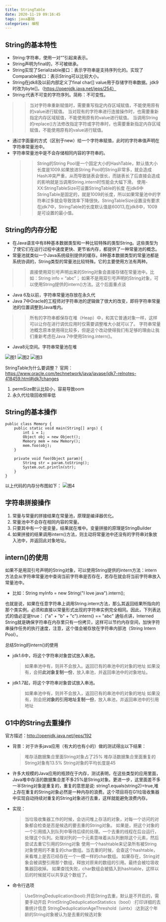 ```yaml
---
title: StringTable
date: 2020-11-19 09:16:45
tags: java基础
categories: 编程
---
```

## String的基本特性

- String:字符串，使用一对“”引起来表示。
- String声明为final的，不可被继承。
- String实现了Serializable接口：表示字符串是支持序列化的。实现了Comparable接口：表示String可以比较大小。
- String在jdk8及以前内部定义了final char[] value用于存储字符串数据。jdk9时改为byte[]。（https://openjdk.java.net/jeps/254）
- String:代表不可变的字符序列。简称：不可变性。
 >>当对字符串重新赋值时，需要重写指定内存区域赋值，不能使用原有的value进行赋值。
 >>当对现有的字符串进行连接操作时，也需要重新指定内存区域赋值，不能使用原有的value进行赋值。
 >>当调用String的replace()方法修改指定字符或字符串时，也需要重新指定内存区域赋值，不能使用原有的value进行赋值。

- 通过字面量的方式（区别于new）给一个字符串赋值，此时的字符串值声明在字符串常量池中。
- 字符串常量池中是不会存储相同内容的字符串的。 
  >>String的String Pool是一个固定大小的HashTable，默认值大小长度是1009.如果放进String Pool的String非常多，就会造成Hash冲突严重，从而导致链表会很长，而链表长了后直接会造成的影响就是当调用String.intern时性能会大幅下滑。
  >>使用-XX:StringTableSize可设置StringTable的长度
  >>在jdk6中StringTable是固定的，就是1009的长度，所以如果常量池中的字符串过多就会导致效率下降很快。StringTableSize设置没有要求
  >>在jdk7中，StringTable的长度默认值是60013,在jdk8中，1009是可设置的最小值。

## String的内存分配

- 在Java语言中有8种基本数据类型和一种比较特殊的类型String。这些类型为了使它们在运行过程中速度更快、更节省内存，都提供了一种常量池的概念。
- 常量池就类似一个Java系统级别提供的缓存。8种基本数据类型的常量池都是系统协调的，String类型的常量池比较特殊。它的主要使用方法有两种。
 >>直接使用双引号声明出来的String对象会直接存储在常量池中。比如：String info = “abc”；
 >>如果不是用双引号声明的String对象，可以使用String提供的intern()方法。这个后面重点谈
- Java 6及以前，字符串常量池存放在永久代
- Java 7中Oracle的工程师对字符串池的逻辑做了很大的改变，即将字符串常量池的位置调整到Java堆内。
 >>所有的字符串都保存在堆（Heap）中，和其它普通对象一样，这样可以让你在进行调优应用时仅需要调整堆大小就可以了。
 >>字符串常量池概念原本使用得比较多，但是这个改动使得我们有足够的理由让我们重新考虑在Java 7中使用String.intern()。
- Java8元空间。字符串常量池在堆

![图1](https://github.com/PayneZh/MarkDownPhotos/raw/master/res/jvm%E8%BF%90%E8%A1%8C%E6%97%B6%E6%95%B0%E6%8D%AE%E5%8C%BA/JDK6%E6%96%B9%E6%B3%95%E5%8C%BA%E5%9B%BE.jpg)
![图2](https://github.com/PayneZh/MarkDownPhotos/raw/master/res/jvm%E8%BF%90%E8%A1%8C%E6%97%B6%E6%95%B0%E6%8D%AE%E5%8C%BA/JDK7%E6%96%B9%E6%B3%95%E5%8C%BA%E5%9B%BE.jpg)
![图3](https://github.com/PayneZh/MarkDownPhotos/raw/master/res/jvm%E8%BF%90%E8%A1%8C%E6%97%B6%E6%95%B0%E6%8D%AE%E5%8C%BA/JDK8%E6%96%B9%E6%B3%95%E5%8C%BA%E5%9B%BE.jpg)

StringTable为什么要调整？
官网：https://www.oracle.com/technetwork/java/javase/jdk7-relnotes-418459.html#jdk7changes
1. permSize默认比较小，容易导致oom
2. 永久代垃圾回收频率低

## String的基本操作

```
public class Memory {
    public static void main(String[] args) {
        int i = 1;
        Object obj = new Object();
        Memory mem = new Memory();
        mem.foo(obj);
    }

    private void foo(Object param){
        String str = param.toString();
        System.out.println(str);
    }
}
```

以上代码的内存分布图如下：
![图4](https://github.com/PayneZh/MarkDownPhotos/raw/master/res/StringTable/%E6%9F%90%E4%BB%A3%E7%A0%81%E7%9A%84%E5%86%85%E5%AD%98%E5%88%86%E9%85%8D%E5%9B%BE.jpg)

## 字符串拼接操作

1. 常量与常量的拼接结果在常量池，原理是编译器优化。
2. 常量池中不会存在相同内容的常量。
3. 只要其中有一个是变量，结果就在堆中。变量拼接的原理是StringBuilder
4. 如果拼接的结果调用intern()方法，则主动将常量池中还没有的字符串对象放入池中，并返回此对象地址。

## intern()的使用

如果不是用双引号声明的String对象，可以使用String提供的intern方法：intern方法会从字符串常量池中查询当前字符串是否存在，若存在就会将当前字符串放入常量池中。

- 比如：String myInfo = new String("I love java").intern();

也就是说，如果在任意字符串上调用String.intern方法，那么其返回结果所指向的那个类实例，必须和直接以常量形式出现的字符串实例完全相同。因此，下列表达式的值必定是true：
("a" + "b" + "c").intern() == "abc"
通俗点讲，Interned String就是确保字符串在内存里只有一份拷贝，这样可以节约内存空间，加快字符串操作任务的执行速度，注意，这个值会被存放在字符串内部池（String Intern Pool）。

总结String的intern()的使用

- jdk1.6中，将这个字符串对象尝试放入串池。
	>如果串池中有，则并不会放入。返回已有的串池中的对象的地址
	>如果没有，会把**此对象复制一份**，放入串池，并返回串池中的对象地址。

- jdk1.7起，将这个字符串对象尝试放入串池。
	>如果串池中有，则并不会放入，返回已有的串池中的对象的地址
	>如果没有，则会把**对象的引用地址复制一份**，放入串池，并返回串池中的引用地址

## G1中的String去重操作

官方描述：http://openjdk.java.net/jeps/192

- 背景：对于许多java应用（有大的也有小的）做的测试得出以下结果：
	>堆存活数据集合里面String对象占了25%
	>堆存活数据集合里面重复的String对象有13.5%
	>String对象的平均长度是45

- 许多大规模的Java应用的瓶颈在于内存，测试表明，在这些类型的应用里面，Java堆中存活的数据集合差不多25%是String对象。更进一步，这里面差不多一半String对象是重复的，重复的意思是说:
string1.equals(string2)=true,堆上存在重复的String对象必然是一种内存的浪费。这个项目将在G1垃圾收集器中实现自动持续对重复的String对象进行去重，这样就能避免浪费内存。

- 实现：
	>当垃圾收集器工作的时候，会访问堆上存活的对象，对每一个访问的对象都会检查是否是候选的要去重的String对象。
	>如果是，把这个对象的一个引用插入到队列中等待后续的处理。一个去重的线程在后台运行，处理这个队列。处理对列的一个元素意味着从队列删除这个元素，然后尝试去重它引用的String对象
	>使用一个hashtable来记录所有被String对象使用的不重复的char数组。当去重的时候，会查这个hashtable，来看堆上是否已经存在一个一模一样的char数组。
	>如果存在，String对象会被调整引用那个数组，释放对原来的数组的引用。最终会被垃圾收集器回收掉。
	>如果查找失败，char数组会被插入到hashtable，这样以后的时候就可以共享这个数组了。

- 命令行选项
	>UseStringDeduplication(bool):开启String去重，默认是不开启的，需要手动开启
	>PrintStringDeduplicationStatistics（bool）:打印详细的去重统计信息
	>StringDeduplicationAgeThreshold（uintx）:达到这个年龄的String对象被认为是去重的候选对象
